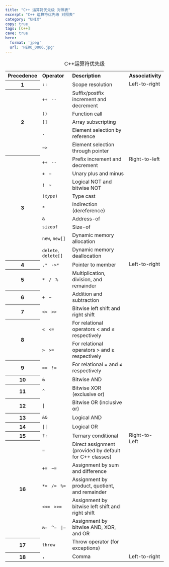 ```yaml
---
title: "C++ 运算符优先级 对照表"
excerpt: "C++ 运算符优先级 对照表"
category: "UNIX"
copy: true
tags: [C++]
cave: true
hero:
  format: 'jpeg'
  url: 'HERO_0006.jpg'
---
```

<table cellspacing="5" cellpadding="2">
    <caption>C++运算符优先级</caption>
    <tbody>
        <tr>
            <th style="text-align: left"> Precedence
            </th>
            <th style="text-align: left"> Operator
            </th>
            <th style="text-align: left"> Description
            </th>
            <th style="text-align: left"> Associativity
            </th>
        </tr>
        <tr>
            <th> 1
            </th>
            <td> <code>::</code>
            </td>
            <td> Scope resolution
            </td>
            <td style="vertical-align: top" rowspan="6"> Left-to-right
            </td>
        </tr>
        <tr>
            <th rowspan="5"> 2
            </th>
            <td style="border-bottom-style: none"> <code>++</code>&nbsp;&nbsp; <code>--</code>
            </td>
            <td style="border-bottom-style: none"> Suffix/postfix increment and decrement
            </td>
        </tr>
        <tr>
            <td style="border-bottom-style: none; border-top-style: none"> <code>()</code>
            </td>
            <td style="border-bottom-style: none; border-top-style: none"> Function call
            </td>
        </tr>
        <tr>
            <td style="border-bottom-style: none; border-top-style: none"> <code>[]</code>
            </td>
            <td style="border-bottom-style: none; border-top-style: none"> Array subscripting
            </td>
        </tr>
        <tr>
            <td style="border-bottom-style: none; border-top-style: none"> <code>.</code>
            </td>
            <td style="border-bottom-style: none; border-top-style: none"> Element selection by reference
            </td>
        </tr>
        <tr>
            <td style="border-bottom-style: none; border-top-style: none"> <code>−&gt;</code>
            </td>
            <td style="border-bottom-style: none; border-top-style: none"> Element selection through pointer
            </td>
        </tr>
        <tr>
            <th rowspan="9"> 3
            </th>
            <td style="border-bottom-style: none"> <code>++</code>&nbsp;&nbsp; <code>--</code>
            </td>
            <td style="border-bottom-style: none"> Prefix increment and decrement
            </td>
            <td style="vertical-align: top" rowspan="9"> Right-to-left
            </td>
        </tr>
        <tr>
            <td style="border-bottom-style: none; border-top-style: none"> <code>+</code>&nbsp;&nbsp; <code>−</code>
            </td>
            <td style="border-bottom-style: none; border-top-style: none"> Unary plus and minus
            </td>
        </tr>
        <tr>
            <td style="border-bottom-style: none; border-top-style: none"> <code>!</code>&nbsp;&nbsp; <code>~</code>
            </td>
            <td style="border-bottom-style: none; border-top-style: none"> Logical NOT and bitwise NOT
            </td>
        </tr>
        <tr>
            <td style="border-bottom-style: none; border-top-style: none"> <code>(<i>type</i>)</code>
            </td>
            <td style="border-bottom-style: none; border-top-style: none"> Type cast
            </td>
        </tr>
        <tr>
            <td style="border-bottom-style: none; border-top-style: none"> <code>*</code>
            </td>
            <td style="border-bottom-style: none; border-top-style: none"> Indirection (dereference)
            </td>
        </tr>
        <tr>
            <td style="border-bottom-style: none; border-top-style: none"> <code>&amp;</code>
            </td>
            <td style="border-bottom-style: none; border-top-style: none"> Address-of
            </td>
        </tr>
        <tr>
            <td style="border-bottom-style: none; border-top-style: none"> <code>sizeof</code>
            </td>
            <td style="border-bottom-style: none; border-top-style: none"> Size-of
            </td>
        </tr>
        <tr>
            <td style="border-bottom-style: none; border-top-style: none"> <code>new</code>, <code>new[]</code>
            </td>
            <td style="border-bottom-style: none; border-top-style: none"> Dynamic memory allocation
            </td>
        </tr>
        <tr>
            <td style="border-top-style: none"> <code>delete</code>, <code>delete[]</code>
            </td>
            <td style="border-top-style: none"> Dynamic memory deallocation
            </td>
        </tr>
        <tr>
            <th> 4
            </th>
            <td> <code>.*</code>&nbsp;&nbsp; <code>-&gt;*</code>
            </td>
            <td> Pointer to member
            </td>
            <td style="vertical-align: top" rowspan="12"> Left-to-right
            </td>
        </tr>
        <tr>
            <th> 5
            </th>
            <td> <code>*</code>&nbsp;&nbsp; <code>/</code>&nbsp;&nbsp; <code>%</code>
            </td>
            <td> Multiplication, division, and remainder
            </td>
        </tr>
        <tr>
            <th> 6
            </th>
            <td> <code>+</code>&nbsp;&nbsp; <code>−</code>
            </td>
            <td> Addition and subtraction
            </td>
        </tr>
        <tr>
            <th> 7
            </th>
            <td> <code>&lt;&lt;</code>&nbsp;&nbsp; <code>&gt;&gt;</code>
            </td>
            <td> Bitwise left shift and right shift
            </td>
        </tr>
        <tr>
            <th rowspan="2"> 8
            </th>
            <td style="border-bottom-style: none"> <code>&lt;</code>&nbsp;&nbsp; <code>&lt;=</code>
            </td>
            <td style="border-bottom-style: none"> For relational operators &lt; and ≤ respectively
            </td>
        </tr>
        <tr>
            <td style="border-top-style: none"> <code>&gt;</code>&nbsp;&nbsp; <code>&gt;=</code>
            </td>
            <td style="border-top-style: none"> For relational operators &gt; and ≥ respectively
            </td>
        </tr>
        <tr>
            <th> 9
            </th>
            <td> <code>==</code>&nbsp;&nbsp; <code>!=</code>
            </td>
            <td> For relational = and ≠ respectively
            </td>
        </tr>
        <tr>
            <th> 10
            </th>
            <td> <code>&amp;</code>
            </td>
            <td> Bitwise AND
            </td>
        </tr>
        <tr>
            <th> 11
            </th>
            <td> <code>^</code>
            </td>
            <td> Bitwise XOR (exclusive or)
            </td>
        </tr>
        <tr>
            <th> 12
            </th>
            <td> <code>|</code>
            </td>
            <td> Bitwise OR (inclusive or)
            </td>
        </tr>
        <tr>
            <th> 13
            </th>
            <td> <code>&amp;&amp;</code>
            </td>
            <td> Logical AND
            </td>
        </tr>
        <tr>
            <th> 14
            </th>
            <td> <code>||</code>
            </td>
            <td> Logical OR
            </td>
        </tr>
        <tr>
            <th> 15
            </th>
            <td> <code>?:</code>
            </td>
            <td> Ternary conditional
            </td>
            <td style="vertical-align: top" rowspan="7"> Right-to-Left
            </td>
        </tr>
        <tr>
            <th rowspan="5"> 16
            </th>
            <td style="border-bottom-style: none"> <code>=</code>
            </td>
            <td style="border-bottom-style: none"> Direct assignment (provided by default for C++ classes)
            </td>
        </tr>
        <tr>
            <td style="border-bottom-style: none; border-top-style: none"> <code>+=</code>&nbsp;&nbsp; <code>−=</code>
            </td>
            <td style="border-bottom-style: none; border-top-style: none"> Assignment by sum and difference
            </td>
        </tr>
        <tr>
            <td style="border-bottom-style: none; border-top-style: none"> <code>*=</code>&nbsp;&nbsp; <code>/=</code>&nbsp;&nbsp; <code>%=</code>
            </td>
            <td style="border-bottom-style: none; border-top-style: none"> Assignment by product, quotient, and remainder
            </td>
        </tr>
        <tr>
            <td style="border-bottom-style: none; border-top-style: none"> <code>&lt;&lt;=</code>&nbsp;&nbsp; <code>&gt;&gt;=</code>
            </td>
            <td style="border-bottom-style: none; border-top-style: none"> Assignment by bitwise left shift and right shift
            </td>
        </tr>
        <tr>
            <td style="border-top-style: none"> <code>&amp;=</code>&nbsp;&nbsp; <code>^=</code>&nbsp;&nbsp; <code>|=</code>
            </td>
            <td style="border-top-style: none"> Assignment by bitwise AND, XOR, and OR
            </td>
        </tr>
        <tr>
            <th> 17
            </th>
            <td> <code>throw</code>
            </td>
            <td> Throw operator (for exceptions)
            </td>
        </tr>
        <tr>
            <th> 18
            </th>
            <td> <code>,</code>
            </td>
            <td> Comma
            </td>
            <td> Left-to-right
            </td>
        </tr>
    </tbody>
</table>
